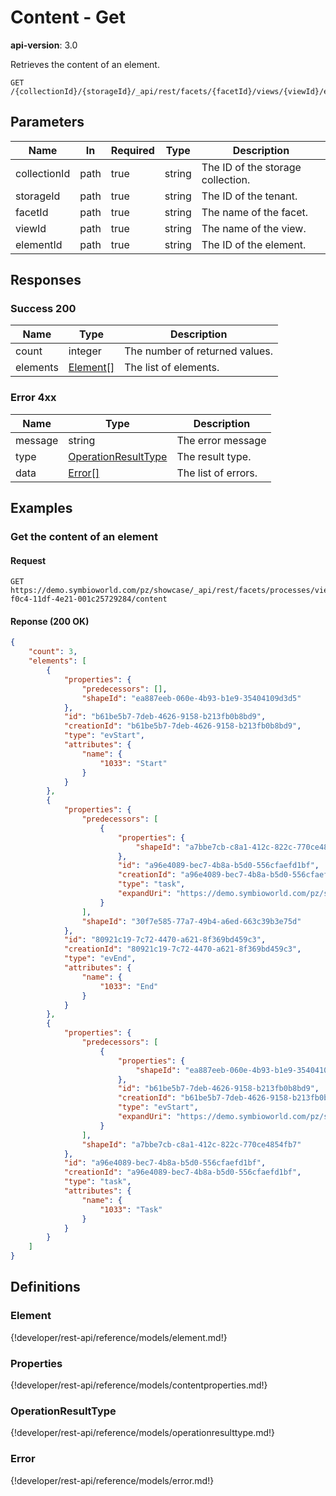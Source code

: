 # Content - Get

**api-version**: 3.0

Retrieves the content of an element.

```
GET /{collectionId}/{storageId}/_api/rest/facets/{facetId}/views/{viewId}/elements/{elementId}/content
```

## Parameters

| Name | In | Required | Type | Description |
|---|---|---|---|---|
| collectionId | path | true | string | The ID of the storage collection. |
| storageId | path | true | string | The ID of the tenant. |
| facetId | path | true | string | The name of the facet. |
| viewId | path | true | string | The name of the view. |
| elementId | path | true | string | The ID of the element. |

## Responses

### Success 200

| Name | Type | Description |
|---|---|---|
| count | integer | The number of returned values. |
| elements | [Element[]](#element) | The list of elements. |

### Error 4xx

| Name | Type | Description |
|---|---|---|
| message | string | The error message |
| type | [OperationResultType](#operationresulttype) | The result type. |
| data | [Error[]](#error) | The list of errors. |

## Examples

### Get the content of an element

#### Request

```
GET https://demo.symbioworld.com/pz/showcase/_api/rest/facets/processes/views/diagram/elements/1a526d30-f0c4-11df-4e21-001c25729284/content
```

#### Reponse (200 OK)
```json
{
    "count": 3,
    "elements": [
        {
            "properties": {
                "predecessors": [],
                "shapeId": "ea887eeb-060e-4b93-b1e9-35404109d3d5"
            },
            "id": "b61be5b7-7deb-4626-9158-b213fb0b8bd9",
            "creationId": "b61be5b7-7deb-4626-9158-b213fb0b8bd9",
            "type": "evStart",
            "attributes": {
                "name": {
                    "1033": "Start"
                }
            }
        },
        {
            "properties": {
                "predecessors": [
                    {
                        "properties": {
                            "shapeId": "a7bbe7cb-c8a1-412c-822c-770ce4854fb7"
                        },
                        "id": "a96e4089-bec7-4b8a-b5d0-556cfaefd1bf",
                        "creationId": "a96e4089-bec7-4b8a-b5d0-556cfaefd1bf",
                        "type": "task",
                        "expandUri": "https://demo.symbioworld.com/pz/showcase/_api/rest/facets/processes/views/detail/elements/a96e4089-bec7-4b8a-b5d0-556cfaefd1bf"
                    }
                ],
                "shapeId": "30f7e585-77a7-49b4-a6ed-663c39b3e75d"
            },
            "id": "80921c19-7c72-4470-a621-8f369bd459c3",
            "creationId": "80921c19-7c72-4470-a621-8f369bd459c3",
            "type": "evEnd",
            "attributes": {
                "name": {
                    "1033": "End"
                }
            }
        },
        {
            "properties": {
                "predecessors": [
                    {
                        "properties": {
                            "shapeId": "ea887eeb-060e-4b93-b1e9-35404109d3d5"
                        },
                        "id": "b61be5b7-7deb-4626-9158-b213fb0b8bd9",
                        "creationId": "b61be5b7-7deb-4626-9158-b213fb0b8bd9",
                        "type": "evStart",
                        "expandUri": "https://demo.symbioworld.com/pz/showcase/_api/rest/facets/processes/views/detail/elements/b61be5b7-7deb-4626-9158-b213fb0b8bd9"
                    }
                ],
                "shapeId": "a7bbe7cb-c8a1-412c-822c-770ce4854fb7"
            },
            "id": "a96e4089-bec7-4b8a-b5d0-556cfaefd1bf",
            "creationId": "a96e4089-bec7-4b8a-b5d0-556cfaefd1bf",
            "type": "task",
            "attributes": {
                "name": {
                    "1033": "Task"
                }
            }
        }
    ]
}
```

## Definitions

### Element
{!developer/rest-api/reference/models/element.md!}

### Properties
{!developer/rest-api/reference/models/contentproperties.md!}

### OperationResultType
{!developer/rest-api/reference/models/operationresulttype.md!}

### Error
{!developer/rest-api/reference/models/error.md!}
